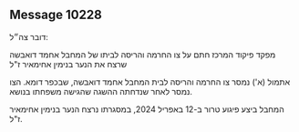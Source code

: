 ## Message 10228

דובר צה״ל:

מפקד פיקוד המרכז חתם על צו החרמה והריסה לביתו של המחבל אחמד דואבשה שרצח את הנער בנימין אחימאיר ז"ל

אתמול (א') נמסר צו החרמה והריסה לבית המחבל אחמד דואבשה, שבכפר דומא.
הצו נמסר לאחר שנדחתה ההשגה שהגישה משפחתו בנושא.

המחבל ביצע פיגוע טרור ב-12 באפריל 2024, במסגרתו נרצח הנער בנימין אחימאיר ז"ל.

